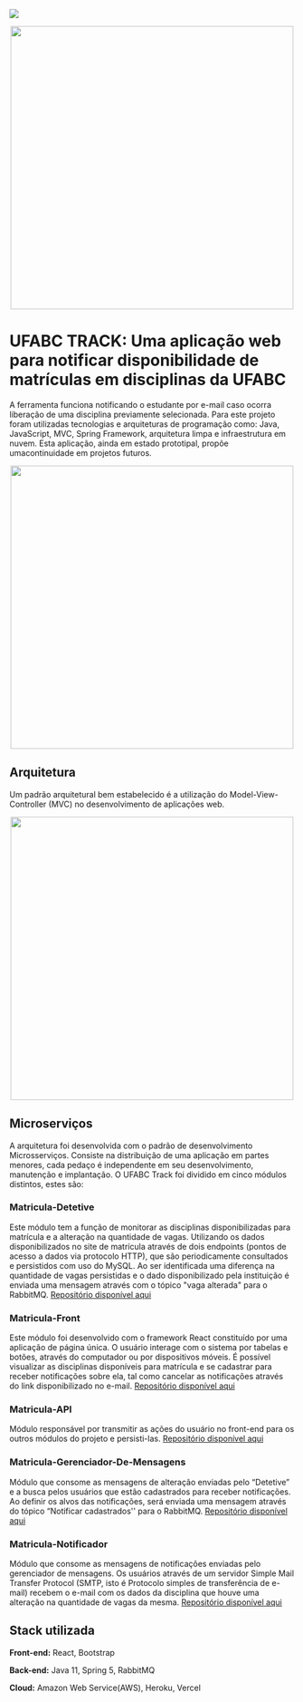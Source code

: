 <img align="center" src="(https://user-images.githubusercontent.com/50127863/167978631-f5a512ac-5d09-4a3b-9477-3e0e38b0524e.png)"></a>
<p align="center"><img src="https://user-images.githubusercontent.com/50127863/167978631-f5a512ac-5d09-4a3b-9477-3e0e38b0524e.png" width="500"></p>

# UFABC TRACK: Uma aplicação web para notificar disponibilidade de matrículas em disciplinas da UFABC

A ferramenta funciona notificando o estudante por e-mail caso ocorra liberação de uma disciplina previamente selecionada. Para este projeto foram utilizadas tecnologias e arquiteturas de programação como: Java, JavaScript, MVC, Spring Framework, arquitetura limpa e infraestrutura em nuvem. Esta aplicação, ainda em estado prototipal, propõe umacontinuidade em projetos futuros.

<p align="center"><img src="https://user-images.githubusercontent.com/50127863/167979810-29a97483-8f97-41f0-b54a-220f12027c4f.PNG" width="500"></p>

## Arquitetura 
Um padrão arquitetural bem estabelecido é a utilização do Model-View-Controller (MVC) no desenvolvimento de aplicações web.
<p align="center"><img src="https://user-images.githubusercontent.com/50127863/167979213-cb8f5aa4-f4ed-4993-97ec-a3b4ea735d39.png" width="500"></p>




## Microserviços

A arquitetura foi desenvolvida com o padrão de desenvolvimento Microsserviços. Consiste na distribuição de uma aplicação em partes menores, cada pedaço é independente em seu desenvolvimento, manutenção e implantação. O UFABC Track foi dividido em cinco módulos distintos, estes são:

### Matricula-Detetive
Este módulo tem a função de monitorar as disciplinas disponibilizadas para matrícula e a alteração na quantidade de vagas. Utilizando os dados disponibilizados no site de matrícula através de dois endpoints (pontos de acesso a dados via protocolo HTTP), que são periodicamente consultados e persistidos com uso do MySQL. Ao ser identificada uma diferença na quantidade de vagas persistidas e o dado disponibilizado pela instituição é enviada uma mensagem através com o tópico "vaga alterada" para o RabbitMQ.
<a href="https://github.com/danieldjgomes/matricula-detetive" target="_blank">Repositório disponível aqui</a>

### Matricula-Front
Este módulo foi desenvolvido com o framework React constituído por uma aplicação de página única. O usuário interage com o sistema por tabelas e botões, através do computador ou por dispositivos móveis. É possível visualizar as disciplinas disponíveis para matrícula e se cadastrar para receber notificações sobre ela, tal como cancelar as notificações através do link disponibilizado no e-mail.
<a href="https://github.com/danieldjgomes/matricula-front" target="_blank">Repositório disponível aqui</a>

### Matricula-API
Módulo responsável por transmitir as ações do usuário no front-end para os outros módulos do projeto e persisti-las.
<a href="https://github.com/danieldjgomes/matricula-api" target="_blank">Repositório disponível aqui</a>

### Matricula-Gerenciador-De-Mensagens
Módulo que consome as mensagens de alteração enviadas pelo “Detetive” e a busca pelos usuários que estão cadastrados para receber notificações. Ao definir os alvos das notificações, será enviada uma mensagem através do tópico “Notificar cadastrados'' para o RabbitMQ.
<a href="https://github.com/danieldjgomes/matricula-gerenciador-de-mensagem" target="_blank">Repositório disponível aqui</a>

### Matricula-Notificador
Módulo que consome as mensagens de notificações enviadas pelo gerenciador de mensagens. Os usuários através de um servidor Simple Mail Transfer Protocol (SMTP, isto é Protocolo simples de transferência de e-mail) recebem o e-mail com os dados da disciplina que houve uma alteração na quantidade de vagas da mesma.
<a href="https://github.com/danieldjgomes/matricula-notificador" target="_blank">Repositório disponível aqui</a>


## Stack utilizada
**Front-end:** React, Bootstrap

**Back-end:** Java 11, Spring 5, RabbitMQ

**Cloud:** Amazon Web Service(AWS), Heroku, Vercel

